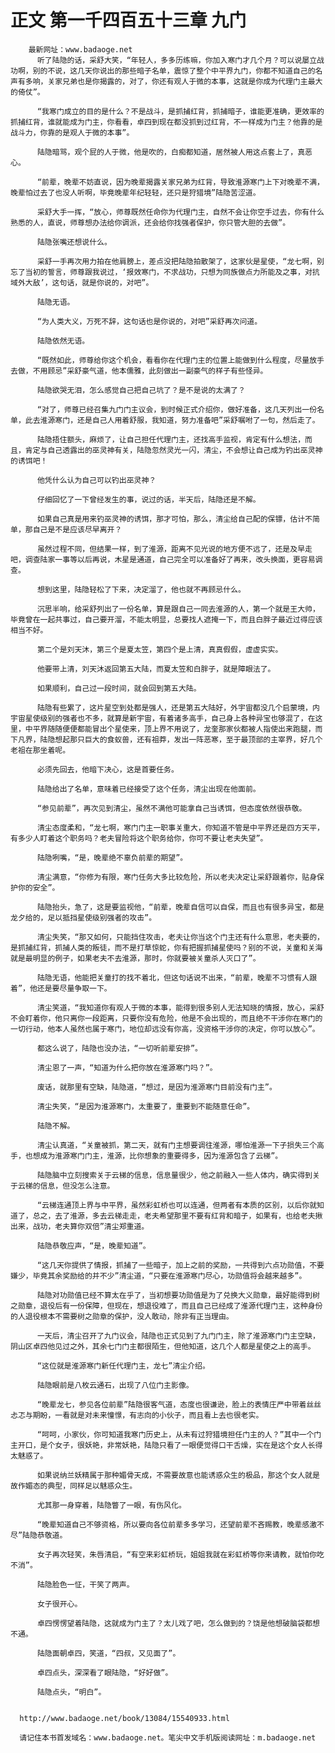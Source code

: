 # 正文 第一千四百五十三章 九门
        最新网址：www.badaoge.net
          听了陆隐的话，采舒大笑，“年轻人，多多历练嘛，你加入寒门才几个月？可以说屡立战功啊，别的不说，这几天你说出的那些暗子名单，震惊了整个中平界九门，你都不知道自己的名声有多响，关家兄弟也是你揭露的，对了，你还有观人于微的本事，这就是你成为代理门主最大的倚仗”。
      
          “我寒门成立的目的是什么？不是战斗，是抓捕红背，抓捕暗子，谁能更准确，更效率的抓捕红背，谁就能成为门主，你看看，卓四到现在都没抓到过红背，不一样成为门主？他靠的是战斗力，你靠的是观人于微的本事”。
      
          陆隐暗骂，观个屁的人于微，他是吹的，白痴都知道，居然被人用这点套上了，真恶心。
      
          “前辈，晚辈不妨直说，因为晚辈揭露关家兄弟为红背，导致淮源寒门上下对晚辈不满，晚辈怕过去了也没人听啊，毕竟晚辈年纪轻轻，还只是狩猎境”陆隐苦涩道。
      
          采舒大手一挥，“放心，师尊既然任命你为代理门主，自然不会让你空手过去，你有什么熟悉的人，直说，师尊想办法给你调派，还会给你找强者保护，你只管大胆的去做”。
      
          陆隐张嘴还想说什么。
      
          采舒一手再次用力拍在他肩膀上，差点没把陆隐拍散架了，这家伙是星使，“龙七啊，别忘了当初的誓言，师尊跟我说过，‘报效寒门，不求战功，只想为同族做点力所能及之事，对抗域外大敌’，这句话，就是你说的，对吧”。
      
          陆隐无语。
      
          “为人类大义，万死不辞，这句话也是你说的，对吧”采舒再次问道。
      
          陆隐依然无语。
      
          “既然如此，师尊给你这个机会，看看你在代理门主的位置上能做到什么程度，尽量放手去做，不用顾忌”采舒豪气道，他本儒雅，此刻做出一副豪气的样子有些怪异。
      
          陆隐欲哭无泪，怎么感觉自己把自己坑了？是不是说的太满了？
      
          “对了，师尊已经召集九门门主议会，到时候正式介绍你，做好准备，这几天列出一份名单，此去淮源寒门，还是自己人用着舒服，我知道，努力准备吧”采舒嘱咐了一句，然后走了。
      
          陆隐捂住额头，麻烦了，让自己担任代理门主，还找高手监视，肯定有什么想法，而且，肯定与自己透露出的巫灵神有关，陆隐忽然灵光一闪，清尘，不会想让自己成为钓出巫灵神的诱饵吧！
      
          他凭什么认为自己可以钓出巫灵神？
      
          仔细回忆了一下曾经发生的事，说过的话，半天后，陆隐还是不解。
      
          如果自己真是用来钓巫灵神的诱饵，那才可怕，那么，清尘给自己配的保镖，估计不简单，那自己是不是应该尽早离开？
      
          虽然过程不同，但结果一样，到了淮源，距离不见光说的地方便不远了，还是及早走吧，调查陆家一事等以后再说，木星是通道，自己完全可以准备好了再来，改头换面，更容易调查。
      
          想到这里，陆隐轻松了下来，决定溜了，他也就不再顾忌什么。
      
          沉思半响，给采舒列出了一份名单，算是跟自己一同去淮源的人，第一个就是王大帅，毕竟曾在一起共事过，自己要开溜，不能太明显，总要找人遮掩一下，而且白胖子最近过得应该相当不好。
      
          第二个是刘天沐，第三个是夏太笠，第四个是上清，真真假假，虚虚实实。
      
          他要带上清，刘天沐返回第五大陆，而夏太笠和白胖子，就是障眼法了。
      
          如果顺利，自己过一段时间，就会回到第五大陆。
      
          陆隐有些累了，这片星空到处都是强人，还是第五大陆好，外宇宙都没几个启蒙境，内宇宙星使级别的强者也不多，就算是新宇宙，有着诸多高手，自己身上各种异宝也够混了，在这里，中平界随随便便都能冒出个星使来，顶上界不用说了，龙奎那家伙都被人指使出来跑腿，而下凡界，陆隐想起那只巨大的食蚁兽，还有祖莽，发出一阵恶寒，至于最顶部的主宰界，好几个老祖在那坐着呢。
      
          必须先回去，他暗下决心，这是首要任务。
      
          陆隐给出了名单，意味着已经接受了这个任务，清尘出现在他面前。
      
          “参见前辈”，再次见到清尘，虽然不满他可能拿自己当诱饵，但态度依然很恭敬。
      
          清尘态度柔和，“龙七啊，寒门门主一职事关重大，你知道不管是中平界还是四方天平，有多少人盯着这个职务吗？老夫冒险将这个职务给你，你可不要让老夫失望”。
      
          陆隐咧嘴，“是，晚辈绝不辜负前辈的期望”。
      
          清尘满意，“你修为有限，寒门任务大多比较危险，所以老夫决定让采舒跟着你，贴身保护你的安全”。
      
          陆隐抬头，急了，这是要监视他，“前辈，晚辈自信可以自保，而且也有很多异宝，都是龙夕给的，足以抵挡星使级别强者的攻击”。
      
          清尘失笑，“那又如何，只能挡住攻击，老夫让你当这个门主还有什么意思，老夫要的，是抓捕红背，抓捕人类的叛徒，而不是打草惊蛇，你有把握抓捕星使吗？别的不说，关童和关海就是最明显的例子，如果老夫不去淮源，那时，你就要被关童杀人灭口了”。
      
          陆隐无语，他能把关童打的找不着北，但这句话说不出来，“前辈，晚辈不习惯有人跟着”，他还是要尽量争取一下。
      
          清尘笑道，“我知道你有观人于微的本事，能得到很多别人无法知晓的情报，放心，采舒不会盯着你，他只离你一段距离，只要你没有危险，他是不会出现的，而且绝不干涉你在寒门的一切行动，他本人虽然也属于寒门，地位却远没有你高，没资格干涉你的决定，你可以放心”。
      
          都这么说了，陆隐也没办法，“一切听前辈安排”。
      
          清尘恩了一声，“知道为什么把你放在淮源寒门吗？”。
      
          废话，就那里有空缺，陆隐道，“想过，是因为淮源寒门目前没有门主”。
      
          清尘失笑，“是因为淮源寒门，太重要了，重要到不能随意任命”。
      
          陆隐不解。
      
          清尘认真道，“关童被抓，第二天，就有门主想要调往淮源，哪怕淮源一下子损失三个高手，也想成为淮源寒门门主，淮源，比你想象的重要得多，因为淮源包含了云梯”。
      
          陆隐脑中立刻搜索关于云梯的信息，信息量很少，他之前融入一些人体内，确实得到关于云梯的信息，但没怎么注意。
      
          “云梯连通顶上界与中平界，虽然彩虹桥也可以连通，但两者有本质的区别，以后你就知道了，总之，去了淮源，多去云梯走走，老夫希望那里不要有红背和暗子，如果有，也给老夫揪出来，战功，老夫算你双倍”清尘郑重道。
      
          陆隐恭敬应声，“是，晚辈知道”。
      
          “这几天你提供了情报，抓捕了一些暗子，加上之前的奖励，一共得到六点功勋值，不要嫌少，毕竟其余奖励给的并不少”清尘道，“只要在淮源寒门尽心，功勋值将会越来越多”。
      
          陆隐对功勋值已经不算太在乎了，当初想要功勋值是为了兑换大义勋章，最好能得到树之勋章，退役后有一份保障，但现在，想退役难了，而且自己已经成了淮源代理门主，这种身份的人退役根本不需要树之勋章的保护，没人敢动，除非有正当理由。
      
          一天后，清尘召开了九门议会，陆隐也正式见到了九门门主，除了淮源寒门门主空缺，阴山区卓四他见过之外，其余七门门主都很陌生，但他知道，这几个人都是星使之上的高手。
      
          “这位就是淮源寒门新任代理门主，龙七”清尘介绍。
      
          陆隐眼前是八枚云通石，出现了八位门主影像。
      
          “晚辈龙七，参见各位前辈”陆隐很客气道，态度也很谦逊，脸上的表情庄严中带着丝丝忐忑与期盼，一看就是对未来憧憬，有志向的小伙子，而且看上去也很老实。
      
          “呵呵，小家伙，你可知道我寒门历史上，从未有过狩猎境担任门主的人？”其中一个门主开口，是个女子，很妖艳，非常妖艳，陆隐只看了一眼便觉得口干舌燥，实在是这个女人长得太魅惑了。
      
          如果说纳兰妖精属于那种媚骨天成，不需要故意也能诱惑众生的极品，那这个女人就是故作媚态的典型，同样足以魅惑众生。
      
          尤其那一身穿着，陆隐瞥了一眼，有伤风化。
      
          “晚辈知道自己不够资格，所以要向各位前辈多多学习，还望前辈不吝赐教，晚辈感激不尽”陆隐恭敬道。
      
          女子再次轻笑，朱唇清启，“有空来彩虹桥玩，姐姐我就在彩虹桥等你来请教，就怕你吃不消”。
      
          陆隐脸色一怔，干笑了两声。
      
          女子很开心。
      
          卓四愣愣望着陆隐，这就成为门主了？太儿戏了吧，怎么做到的？饶是他想破脑袋都想不通。
      
          陆隐面朝卓四，笑道，“四叔，又见面了”。
      
          卓四点头，深深看了眼陆隐，“好好做”。
      
          陆隐点头，“明白”。
      
      
      http://www.badaoge.net/book/13084/15540933.html
      
      请记住本书首发域名：www.badaoge.net。笔尖中文手机版阅读网址：m.badaoge.net